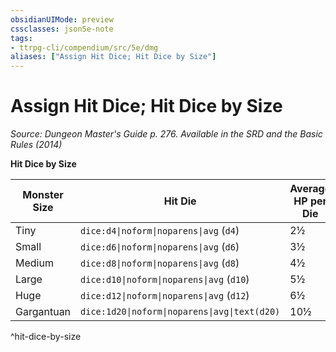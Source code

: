 ```yaml
---
obsidianUIMode: preview
cssclasses: json5e-note
tags:
- ttrpg-cli/compendium/src/5e/dmg
aliases: ["Assign Hit Dice; Hit Dice by Size"]
---
```

# Assign Hit Dice; Hit Dice by Size
*Source: Dungeon Master's Guide p. 276. Available in the <span title='Systems Reference Document (5.1)'>SRD</span> and the Basic Rules (2014)* 

**Hit Dice by Size**

| Monster Size | Hit Die | Average HP per Die |
|--------------|---------|--------------------|
| Tiny | `dice:d4\|noform\|noparens\|avg` (`d4`) | 2½ |
| Small | `dice:d6\|noform\|noparens\|avg` (`d6`) | 3½ |
| Medium | `dice:d8\|noform\|noparens\|avg` (`d8`) | 4½ |
| Large | `dice:d10\|noform\|noparens\|avg` (`d10`) | 5½ |
| Huge | `dice:d12\|noform\|noparens\|avg` (`d12`) | 6½ |
| Gargantuan | `dice:1d20\|noform\|noparens\|avg\|text(d20)` | 10½ |
^hit-dice-by-size